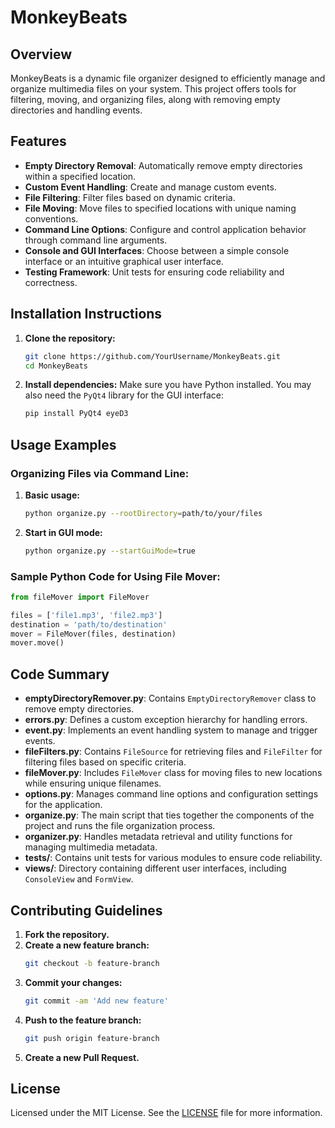 # MonkeyBeats

## Overview
MonkeyBeats is a dynamic file organizer designed to efficiently manage and organize multimedia files on your system. This project offers tools for filtering, moving, and organizing files, along with removing empty directories and handling events.

## Features
- **Empty Directory Removal**: Automatically remove empty directories within a specified location.
- **Custom Event Handling**: Create and manage custom events.
- **File Filtering**: Filter files based on dynamic criteria.
- **File Moving**: Move files to specified locations with unique naming conventions.
- **Command Line Options**: Configure and control application behavior through command line arguments.
- **Console and GUI Interfaces**: Choose between a simple console interface or an intuitive graphical user interface.
- **Testing Framework**: Unit tests for ensuring code reliability and correctness.

## Installation Instructions
1. **Clone the repository:**
    ```sh
    git clone https://github.com/YourUsername/MonkeyBeats.git
    cd MonkeyBeats
    ```
2. **Install dependencies:**
    Make sure you have Python installed. You may also need the `PyQt4` library for the GUI interface:
    ```sh
    pip install PyQt4 eyeD3
    ```

## Usage Examples
### Organizing Files via Command Line:
1. **Basic usage:**
    ```sh
    python organize.py --rootDirectory=path/to/your/files
    ```
2. **Start in GUI mode:**
    ```sh
    python organize.py --startGuiMode=true
    ```

### Sample Python Code for Using File Mover:
```python
from fileMover import FileMover

files = ['file1.mp3', 'file2.mp3']
destination = 'path/to/destination'
mover = FileMover(files, destination)
mover.move()
```

## Code Summary
- **emptyDirectoryRemover.py**: Contains `EmptyDirectoryRemover` class to remove empty directories.
- **errors.py**: Defines a custom exception hierarchy for handling errors.
- **event.py**: Implements an event handling system to manage and trigger events.
- **fileFilters.py**: Contains `FileSource` for retrieving files and `FileFilter` for filtering files based on specific criteria.
- **fileMover.py**: Includes `FileMover` class for moving files to new locations while ensuring unique filenames.
- **options.py**: Manages command line options and configuration settings for the application.
- **organize.py**: The main script that ties together the components of the project and runs the file organization process.
- **organizer.py**: Handles metadata retrieval and utility functions for managing multimedia metadata.
- **tests/**: Contains unit tests for various modules to ensure code reliability.
- **views/**: Directory containing different user interfaces, including `ConsoleView` and `FormView`.

## Contributing Guidelines
1. **Fork the repository.**
2. **Create a new feature branch:**
    ```sh
    git checkout -b feature-branch
    ```
3. **Commit your changes:**
    ```sh
    git commit -am 'Add new feature'
    ```
4. **Push to the feature branch:**
    ```sh
    git push origin feature-branch
    ```
5. **Create a new Pull Request.**

## License
Licensed under the MIT License. See the [LICENSE](LICENSE) file for more information.